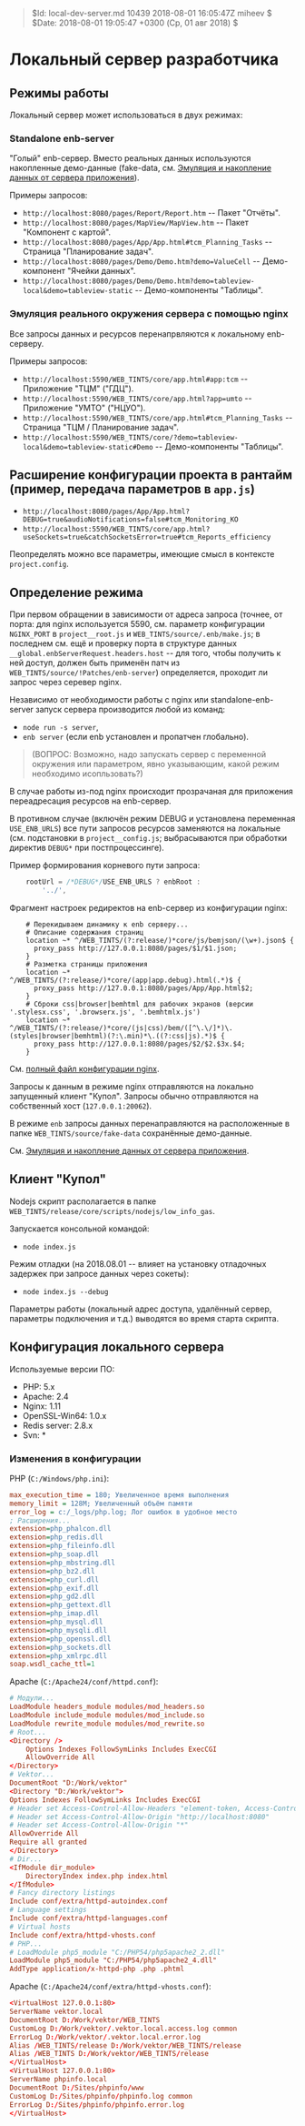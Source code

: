 > $Id: local-dev-server.md 10439 2018-08-01 16:05:47Z miheev $
> $Date: 2018-08-01 19:05:47 +0300 (Ср, 01 авг 2018) $

Локальный сервер разработчика
=============================

Режимы работы
-------------

Локальный сервер может использоваться в двух режимах:

### Standalone enb-server

"Голый" enb-сервер. Вместо реальных данных используются накопленные демо-данные (fake-data, см. [Эмуляция и накопление данных от сервера приложения](fake-data.md)).

Примеры запросов:

- `http://localhost:8080/pages/Report/Report.htm` -- Пакет "Отчёты".
- `http://localhost:8080/pages/MapView/MapView.htm` -- Пакет "Компонент с картой".
- `http://localhost:8080/pages/App/App.html#tcm_Planning_Tasks` -- Страница "Планирование задач".
- `http://localhost:8080/pages/Demo/Demo.htm?demo=ValueCell` -- Демо-компонент "Ячейки данных".
- `http://localhost:8080/pages/Demo/Demo.htm?demo=tableview-local&demo=tableview-static` -- Демо-компоненты "Таблицы".

### Эмуляция реального окружения сервера с помощью nginx

Все запросы данных и ресурсов перенапрвляются к локальному enb-серверу.

Примеры запросов:

- `http://localhost:5590/WEB_TINTS/core/app.html#app:tcm` -- Приложение "ТЦМ" ("ГДЦ").
- `http://localhost:5590/WEB_TINTS/core/app.html?app=umto` -- Приложение "УМТО" ("НЦУО").
- `http://localhost:5590/WEB_TINTS/core/app.html#tcm_Planning_Tasks` -- Страница "ТЦМ / Планирование задач".
- `http://localhost:5590/WEB_TINTS/core/?demo=tableview-local&demo=tableview-static#Demo` -- Демо-компоненты "Таблицы".

Расширение конфигурации проекта в рантайм (пример, передача параметров в `app.js`)
----------------------------------------------------------------------------------

- `http://localhost:8080/pages/App/App.html?DEBUG=true&audioNotifications=false#tcm_Monitoring_KO`
- `http://localhost:5590/WEB_TINTS/core/app.html?useSockets=true&catchSocketsError=true#tcm_Reports_efficiency`

Пеопределять можно все параметры, имеющие смысл в контексте `project.config`.

Определение режима
------------------

При первом обращении в зависимости от адреса запроса (точнее, от порта: для
nginx используется 5590, см. параметр конфигурации `NGINX_PORT` в
`project__root.js` и `WEB_TINTS/source/.enb/make.js`; в последнем см. ещё и
проверку порта в структуре данных `__global.enbServerRequest.headers.host` --
для того, чтобы получить к ней доступ, должен быть применён патч из
`WEB_TINTS/source/!Patches/enb-server`) определяется, проходит ли запрос через серевер nginx.

Независимо от необходимости работы с nginx или standalone-enb-server запуск сервера производится любой из команд:

- `node run -s server`,
- `enb server` (если enb установлен и пропатчен глобально).

> (ВОПРОС: Возможно, надо запускать сервер с переменной окружения или
> параметром, явно указывающим, какой режим необходимо исопльзовать?)

В случае работы из-под nginx происходит прозрачаная для приложения
переадресация ресурсов на enb-сервер.

В противном случае (включён режим DEBUG и установлена переменная
`USE_ENB_URLS`) все пути запросов ресурсов заменяются на локальные (см.
подстановки в `project__config.js`; выбрасываются при обработки директив
`DEBUG*` при постпроцессинге).

Пример формирования корневого пути запроса:
```javascript
    rootUrl = /*DEBUG*/USE_ENB_URLS ? enbRoot :
        '../',
```

Фрагмент настроек редиректов на enb-сервер из конфигурации nginx:
```nginx
    # Перекидываем динамику к enb серверу...
    # Описание содержания страниц
    location ~* ^/WEB_TINTS/(?:release/)*core/js/bemjson/(\w+).json$ {
      proxy_pass http://127.0.0.1:8080/pages/$1/$1.json;
    }
    # Разметка страницы приложения
    location ~* ^/WEB_TINTS/(?:release/)*core/(app|app.debug).html(.*)$ {
      proxy_pass http://127.0.0.1:8080/pages/App/App.html$2;
    }
    # Сброки css|browser|bemhtml для рабочих экранов (версии '.stylesx.css', '.browserx.js', '.bemhtmlx.js')
    location ~* ^/WEB_TINTS/(?:release/)*core/(js|css)/bem/([^\.\/]*)\.(styles|browser|bemhtml)(?:\.min)*\.((?:css|js).*)$ {
      proxy_pass http://127.0.0.1:8080/pages/$2/$2.$3x.$4;
    }
```

См. [полный файл конфигурации nginx](local-dev-server-nginx.conf).

Запросы к данным в режиме nginx отправляются на локально запущенный клиент
"Купол". Запросы обычно отправляются на собственный хост (`127.0.0.1:20062`).

В режиме `enb` запросы данных перенаправляются на расположенные в папке
`WEB_TINTS/source/fake-data` сохранённые демо-данные.

См. [Эмуляция и накопление данных от сервера приложения](fake-data.md).

Клиент "Купол"
--------------

Nodejs скрипт располагается в папке `WEB_TINTS/release/core/scripts/nodejs/low_info_gas`.

Запускается консольной командой:

- `node index.js`

Режим отладки (на 2018.08.01 -- влияет на установку отладочных задержек при запросе данных через сокеты):

- `node index.js --debug`

Параметры работы (локальный адрес доступа, удалённый сервер, параметры
подключения и т.д.) выводятся во время старта скрипта.

Конфигурация локального сервера
-------------------------------

Используемые версии ПО:

- PHP: 5.x
- Apache: 2.4
- Nginx: 1.11
- OpenSSL-Win64: 1.0.x
- Redis server: 2.8.x
- Svn: *

### Изменения в конфигурации

PHP (`C:/Windows/php.ini`):
```php.ini
max_execution_time = 180; Увеличенное время выполнения
memory_limit = 128M; Увеличенный объём памяти
error_log = c:/_logs/php.log; Лог ошибок в удобное место
; Расширения...
extension=php_phalcon.dll
extension=php_redis.dll
extension=php_fileinfo.dll
extension=php_soap.dll
extension=php_mbstring.dll
extension=php_bz2.dll
extension=php_curl.dll
extension=php_exif.dll
extension=php_gd2.dll
extension=php_gettext.dll
extension=php_imap.dll
extension=php_mysql.dll
extension=php_mysqli.dll
extension=php_openssl.dll
extension=php_sockets.dll
extension=php_xmlrpc.dll
soap.wsdl_cache_ttl=1
```

Apache (`C:/Apache24/conf/httpd.conf`):
```https.conf
# Модули...
LoadModule headers_module modules/mod_headers.so
LoadModule include_module modules/mod_include.so
LoadModule rewrite_module modules/mod_rewrite.so
# Root...
<Directory />
    Options Indexes FollowSymLinks Includes ExecCGI
    AllowOverride All
</Directory>
# Vektor...
DocumentRoot "D:/Work/vektor"
<Directory "D:/Work/vektor">
Options Indexes FollowSymLinks Includes ExecCGI
# Header set Access-Control-Allow-Headers "element-token, Access-Control-Allow-Origin"
# Header set Access-Control-Allow-Origin "http://localhost:8080"
# Header set Access-Control-Allow-Origin "*"
AllowOverride All
Require all granted
</Directory>
# Dir...
<IfModule dir_module>
    DirectoryIndex index.php index.html
</IfModule>
# Fancy directory listings
Include conf/extra/httpd-autoindex.conf
# Language settings
Include conf/extra/httpd-languages.conf
# Virtual hosts
Include conf/extra/httpd-vhosts.conf
# PHP...
# LoadModule php5_module "C:/PHP54/php5apache2_2.dll"
LoadModule php5_module "C:/PHP54/php5apache2_4.dll"
AddType application/x-httpd-php .php .phtml
```

Apache (`C:/Apache24/conf/extra/httpd-vhosts.conf`):
```https.conf
<VirtualHost 127.0.0.1:80>
ServerName vektor.local
DocumentRoot D:/Work/vektor/WEB_TINTS
CustomLog D:/Work/vektor/.vektor.local.access.log common
ErrorLog D:/Work/vektor/.vektor.local.error.log
Alias /WEB_TINTS/release D:/Work/vektor/WEB_TINTS/release
Alias /WEB_TINTS D:/Work/vektor/WEB_TINTS/release
</VirtualHost>
<VirtualHost 127.0.0.1:80>
ServerName phpinfo.local
DocumentRoot D:/Sites/phpinfo/www
CustomLog D:/Sites/phpinfo/phpinfo.log common
ErrorLog D:/Sites/phpinfo/phpinfo.error.log
</VirtualHost>
```
